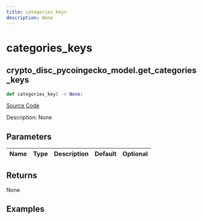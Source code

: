 ```yaml
---
title: categories_keys
description: None
---
```

# categories_keys

## crypto_disc_pycoingecko_model.get_categories_keys

```python
def categories_key) -> None:
```
[Source Code](https://github.com/OpenBB-finance/OpenBBTerminal/tree/main/openbb_terminal/cryptocurrency/discovery/pycoingecko_model.py#L114)

Description: None

## Parameters

| Name | Type | Description | Default | Optional |
| ---- | ---- | ----------- | ------- | -------- |

## Returns

None

## Examples

